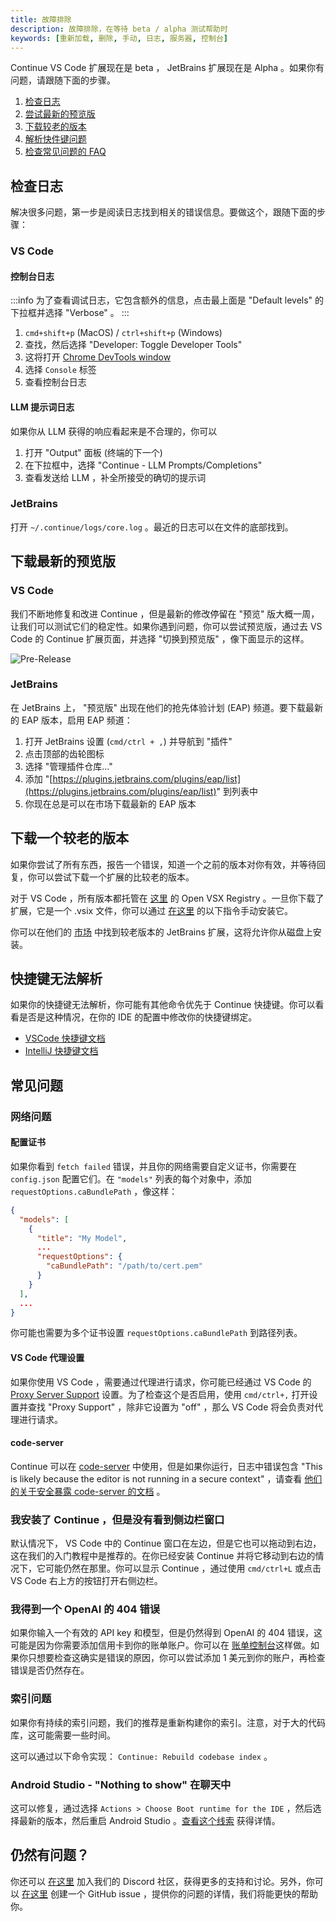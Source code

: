 ```yaml
---
title: 故障排除
description: 故障排除，在等待 beta / alpha 测试帮助时
keywords: [重新加载, 删除, 手动, 日志, 服务器, 控制台]
---
```


Continue VS Code 扩展现在是 beta ， JetBrains 扩展现在是 Alpha 。如果你有问题，请跟随下面的步骤。

1. [检查日志](#check-the-logs)
2. [尝试最新的预览版](#download-the-latest-pre-release)
3. [下载较老的版本](#download-an-older-version)
4. [解析快件键问题](#keyboard-shortcuts-not-resolving)
5. [检查常见问题的 FAQ](#faqs)

## 检查日志

解决很多问题，第一步是阅读日志找到相关的错误信息。要做这个，跟随下面的步骤：

### VS Code

#### 控制台日志

:::info
为了查看调试日志，它包含额外的信息，点击最上面是 "Default levels" 的下拉框并选择 "Verbose" 。
:::

1. `cmd+shift+p` (MacOS) / `ctrl+shift+p` (Windows)
2. 查找，然后选择 "Developer: Toggle Developer Tools"
3. 这将打开 [Chrome DevTools window](https://developer.chrome.com/docs/devtools/)
4. 选择 `Console` 标签
5. 查看控制台日志

#### LLM 提示词日志

如果你从 LLM 获得的响应看起来是不合理的，你可以

1. 打开 "Output" 面板 (终端的下一个)
2. 在下拉框中，选择 "Continue - LLM Prompts/Completions"
3. 查看发送给 LLM ，补全所接受的确切的提示词

### JetBrains

打开 `~/.continue/logs/core.log` 。最近的日志可以在文件的底部找到。

## 下载最新的预览版

### VS Code

我们不断地修复和改进 Continue ，但是最新的修改停留在 "预览" 版大概一周，让我们可以测试它们的稳定性。如果你遇到问题，你可以尝试预览版，通过去 VS Code 的 Continue 扩展页面，并选择 "切换到预览版" ，像下面显示的这样。

![Pre-Release](../../../../static/img/prerelease.png)

### JetBrains

在 JetBrains 上， "预览版" 出现在他们的抢先体验计划 (EAP) 频道。要下载最新的 EAP 版本，启用 EAP 频道：

1. 打开 JetBrains 设置 (`cmd/ctrl + ,`) 并导航到 "插件"
2. 点击顶部的齿轮图标
3. 选择 "管理插件仓库..."
4. 添加 "[https://plugins.jetbrains.com/plugins/eap/list](https://plugins.jetbrains.com/plugins/eap/list)" 到列表中
5. 你现在总是可以在市场下载最新的 EAP 版本

## 下载一个较老的版本

如果你尝试了所有东西，报告一个错误，知道一个之前的版本对你有效，并等待回复，你可以尝试下载一个扩展的比较老的版本。

对于 VS Code ，所有版本都托管在 [这里](https://open-vsx.org/extension/Continue/continue) 的 Open VSX Registry 。一旦你下载了扩展，它是一个 .vsix 文件，你可以通过 [在这里](https://code.visualstudio.com/docs/editor/extension-gallery#_install-from-a-vsix) 的以下指令手动安装它。

你可以在他们的 [市场](https://plugins.jetbrains.com/plugin/22707-continue) 中找到较老版本的 JetBrains 扩展，这将允许你从磁盘上安装。

## 快捷键无法解析

如果你的快捷键无法解析，你可能有其他命令优先于 Continue 快捷键。你可以看看是否是这种情况，在你的 IDE 的配置中修改你的快捷键绑定。

- [VSCode 快捷键文档](https://code.visualstudio.com/docs/getstarted/keybindings)
- [IntelliJ 快捷键文档](https://www.jetbrains.com/help/idea/configuring-keyboard-and-mouse-shortcuts.html)

## 常见问题

### 网络问题

#### 配置证书

如果你看到 `fetch failed` 错误，并且你的网络需要自定义证书，你需要在 `config.json` 配置它们。在 `"models"` 列表的每个对象中，添加 `requestOptions.caBundlePath` ，像这样：

```json
{
  "models": [
    {
      "title": "My Model",
      ...
      "requestOptions": {
        "caBundlePath": "/path/to/cert.pem"
      }
    }
  ],
  ...
}
```

你可能也需要为多个证书设置 `requestOptions.caBundlePath` 到路径列表。

#### VS Code 代理设置

如果你使用 VS Code ，需要通过代理进行请求，你可能已经通过 VS Code 的 [Proxy Server Support](https://code.visualstudio.com/docs/setup/network#_proxy-server-support) 设置。为了检查这个是否启用，使用 `cmd/ctrl+,` 打开设置并查找 "Proxy Support" ，除非它设置为 "off" ，那么 VS Code 将会负责对代理进行请求。

#### code-server

Continue 可以在 [code-server](https://coder.com/) 中使用，但是如果你运行，日志中错误包含 "This is likely because the editor is not running in a secure context" ，请查看 [他们的关于安全暴露 code-server 的文档](https://coder.com/docs/code-server/latest/guide#expose-code-server) 。

### 我安装了 Continue ，但是没有看到侧边栏窗口

默认情况下， VS Code 中的 Continue 窗口在左边，但是它也可以拖动到右边，这在我们的入门教程中是推荐的。在你已经安装 Continue 并将它移动到右边的情况下，它可能仍然在那里。你可以显示 Continue ，通过使用 `cmd/ctrl+L` 或点击 VS Code 右上方的按钮打开右侧边栏。

### 我得到一个 OpenAI 的 404 错误

如果你输入一个有效的 API key 和模型，但是仍然得到 OpenAI 的 404 错误，这可能是因为你需要添加信用卡到你的账单账户。你可以在 [账单控制台](https://platform.openai.com/settings/organization/billing/overview)这样做。如果你只想要检查这确实是错误的原因，你可以尝试添加 1 美元到你的账户，再检查错误是否仍然存在。

### 索引问题

如果你有持续的索引问题，我们的推荐是重新构建你的索引。注意，对于大的代码库，这可能需要一些时间。

这可以通过以下命令实现： `Continue: Rebuild codebase index` 。

### Android Studio - "Nothing to show" 在聊天中

这可以修复，通过选择 `Actions > Choose Boot runtime for the IDE` ，然后选择最新的版本，然后重启 Android Studio 。[查看这个线索](https://github.com/continuedev/continue/issues/2280#issuecomment-2365231567) 获得详情。

## 仍然有问题？

你还可以 [在这里](https://discord.gg/vapESyrFmJ) 加入我们的 Discord 社区，获得更多的支持和讨论。另外，你可以 [在这里](https://github.com/continuedev/continue/issues/new?assignees=&labels=bug&projects=&template=bug-report-%F0%9F%90%9B.md&title=) 创建一个 GitHub issue  ，提供你的问题的详情，我们将能更快的帮助你。
